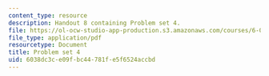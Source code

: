 ```yaml
---
content_type: resource
description: Handout 8 containing Problem set 4.
file: https://ol-ocw-studio-app-production.s3.amazonaws.com/courses/6-006-introduction-to-algorithms-spring-2008/6038dc3ce09fbc44781fe5f6524accbd_ps4.pdf
file_type: application/pdf
resourcetype: Document
title: Problem set 4
uid: 6038dc3c-e09f-bc44-781f-e5f6524accbd
---
```

